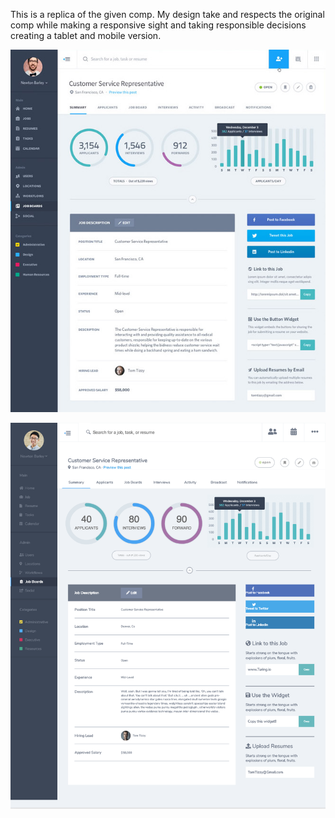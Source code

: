 This is a replica of the given comp. My design take and respects the original comp while making a responsive sight and taking
responsible decisions creating a tablet and mobile version.





![Original Comp](comp3.jpg)



![My version](comp-3-mine.png)
